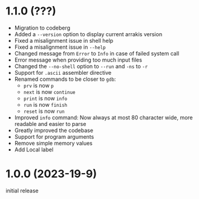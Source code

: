 # 1.1.0 (???)

- Migration to codeberg
- Added a `--version` option to display current arrakis version
- Fixed a misalignment issue in shell help
- Fixed a misalignment issue in `--help`
- Changed message from `Error` to `Info` in case of failed system call
- Error message when providing too much input files
- Changed the `--no-shell` option to `--run` and `-ns` to `-r`
- Support for `.ascii` assembler directive
- Renamed commands to be closer to `gdb`:
  + `prv` is now `p`
  + `next` is now `continue`
  + `print` is now `info`
  + `run` is now `finish`
  + `reset` is now `run`
- Improved `info` command: Now always at most 80 character wide, more readable
  and easier to parse
- Greatly improved the codebase
- Support for program arguments
- Remove simple memory values
- Add Local label

# 1.0.0 (2023-19-9)

initial release

